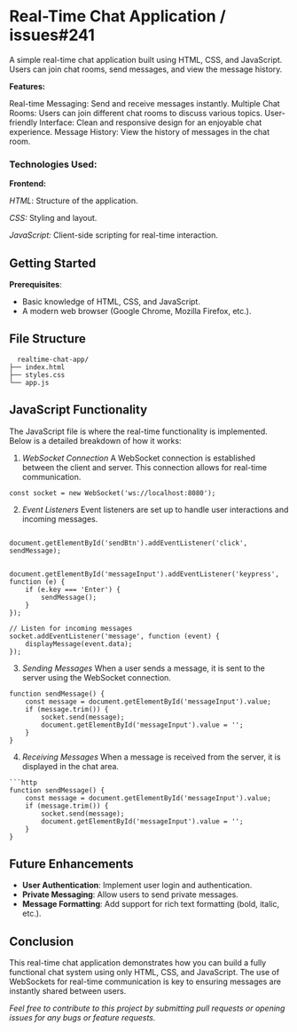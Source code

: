 # Real-Time Chat Application  / issues#241
A simple real-time chat application built using HTML, CSS, and JavaScript. Users can join chat rooms, send messages, and view the message history.

__Features:__

Real-time Messaging: Send and receive messages instantly.
Multiple Chat Rooms: Users can join different chat rooms to discuss various topics.
User-friendly Interface: Clean and responsive design for an enjoyable chat experience.
Message History: View the history of messages in the chat room.
### Technologies Used:

__Frontend:__

_HTML_: Structure of the application.

_CSS:_ Styling and layout.

_JavaScript:_ Client-side scripting for real-time interaction.

## Getting Started
__Prerequisites__:

- Basic knowledge of HTML, CSS, and JavaScript.
- A modern web browser (Google Chrome, Mozilla Firefox, etc.).

## File Structure

```http
  realtime-chat-app/
├── index.html
├── styles.css
└── app.js
```

## JavaScript Functionality

The JavaScript file is where the real-time functionality is implemented. Below is a detailed breakdown of how it works:

1. _WebSocket Connection_
A WebSocket connection is established between the client and server. This connection allows for real-time communication.

```http
const socket = new WebSocket('ws://localhost:8080');
```

2. _Event Listeners_
Event listeners are set up to handle user interactions and incoming messages.

```http

document.getElementById('sendBtn').addEventListener('click', sendMessage);


document.getElementById('messageInput').addEventListener('keypress', function (e) {
    if (e.key === 'Enter') {
        sendMessage();
    }
});

// Listen for incoming messages
socket.addEventListener('message', function (event) {
    displayMessage(event.data);
});

```

3. _Sending Messages_
When a user sends a message, it is sent to the server using the WebSocket connection.

```http
function sendMessage() {
    const message = document.getElementById('messageInput').value;
    if (message.trim()) {
        socket.send(message);
        document.getElementById('messageInput').value = '';
    }
}

```

4. _Receiving Messages_
When a message is received from the server, it is displayed in the chat area.

```http
```http
function sendMessage() {
    const message = document.getElementById('messageInput').value;
    if (message.trim()) {
        socket.send(message);
        document.getElementById('messageInput').value = '';
    }
}

```

## Future Enhancements
- __User Authentication__: Implement user login and authentication.
- __Private Messaging__: Allow users to send private messages.
- __Message Formatting__: Add support for rich text formatting (bold, italic, etc.).

## Conclusion
This real-time chat application demonstrates how you can build a fully functional chat system using only HTML, CSS, and JavaScript. The use of WebSockets for real-time communication is key to ensuring messages are instantly shared between users.

_Feel free to contribute to this project by submitting pull requests or opening issues for any bugs or feature requests._
